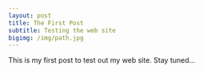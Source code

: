 ```yaml
---
layout: post
title: The First Post
subtitle: Testing the web site
bigimg: /img/path.jpg
---
```


This is my first post to test out my web site.  Stay tuned...
